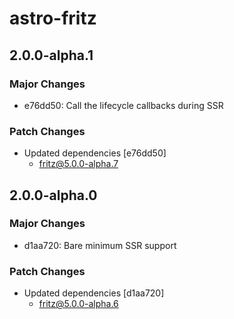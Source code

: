 # astro-fritz

## 2.0.0-alpha.1

### Major Changes

- e76dd50: Call the lifecycle callbacks during SSR

### Patch Changes

- Updated dependencies [e76dd50]
  - fritz@5.0.0-alpha.7

## 2.0.0-alpha.0

### Major Changes

- d1aa720: Bare minimum SSR support

### Patch Changes

- Updated dependencies [d1aa720]
  - fritz@5.0.0-alpha.6
